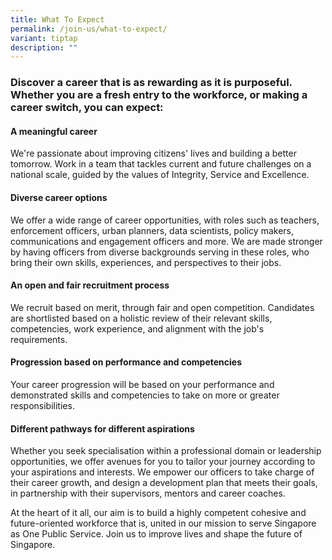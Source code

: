 ```yaml
---
title: What To Expect
permalink: /join-us/what-to-expect/
variant: tiptap
description: ""
---
```

<h3>Discover a career that is as rewarding as it is purposeful. Whether you are a fresh entry to the workforce, or making a career switch, you can expect:</h3>
<h4><strong>A meaningful career</strong></h4>
<p>We're passionate about improving citizens' lives and building a better
tomorrow. Work in a team that tackles current and future challenges on
a national scale, guided by the values of Integrity, Service and Excellence.</p>
<h4><strong>Diverse career options</strong></h4>
<p>We offer a wide range of career opportunities, with roles such as teachers,
enforcement officers, urban planners, data scientists, policy makers, communications
and engagement officers and more. We are made stronger by having officers
from diverse backgrounds serving in these roles, who bring their own skills,
experiences, and perspectives to their jobs.</p>
<h4><strong>An open and fair recruitment process</strong></h4>
<p>We recruit based on merit, through fair and open competition. Candidates
are shortlisted based on a holistic review of their relevant skills, competencies,
work experience, and alignment with the job's requirements.&nbsp;</p>
<h4><strong>Progression based on performance and competencies</strong></h4>
<p>Your career progression will be based on your performance and demonstrated
skills and competencies to take on more or greater responsibilities.&nbsp;</p>
<h4><strong>Different pathways for different aspirations</strong></h4>
<p>Whether you seek specialisation within a professional domain or leadership
opportunities, we offer avenues for you to tailor your journey according
to your aspirations and interests. We empower our officers to take charge
of their career growth, and design a development plan that meets their
goals, in partnership with their supervisors, mentors and career coaches.</p>
<p>At the heart of it all, our aim is to build a highly competent cohesive
and future-oriented workforce that is, united in our mission to serve Singapore
as One Public Service. Join us to improve lives and shape the future of
Singapore.</p>
<p>
<br>
</p>